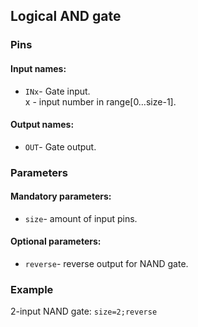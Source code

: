 ## Logical AND gate

### Pins

#### Input names:

- `INx`- Gate input.  
  x - input number in range[0…size-1].

#### Output names:

- `OUT`- Gate output.

### Parameters

#### Mandatory parameters:

- `size`- amount of input pins.

#### Optional parameters:

- `reverse`- reverse output for NAND gate.

### Example

2-input NAND gate: `size=2;reverse`
